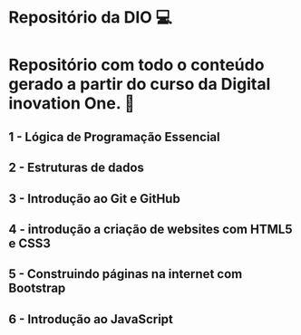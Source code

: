 # Repositório da DIO :computer:

# Repositório com todo o conteúdo gerado a partir do curso da Digital inovation One. :floppy_disk:

## 1 - Lógica de Programação Essencial

## 2 - Estruturas de dados

## 3 - Introdução ao Git e GitHub

## 4 - introdução a criação de websites com HTML5 e CSS3

## 5 - Construindo páginas na internet com Bootstrap

## 6 - Introdução ao JavaScript

